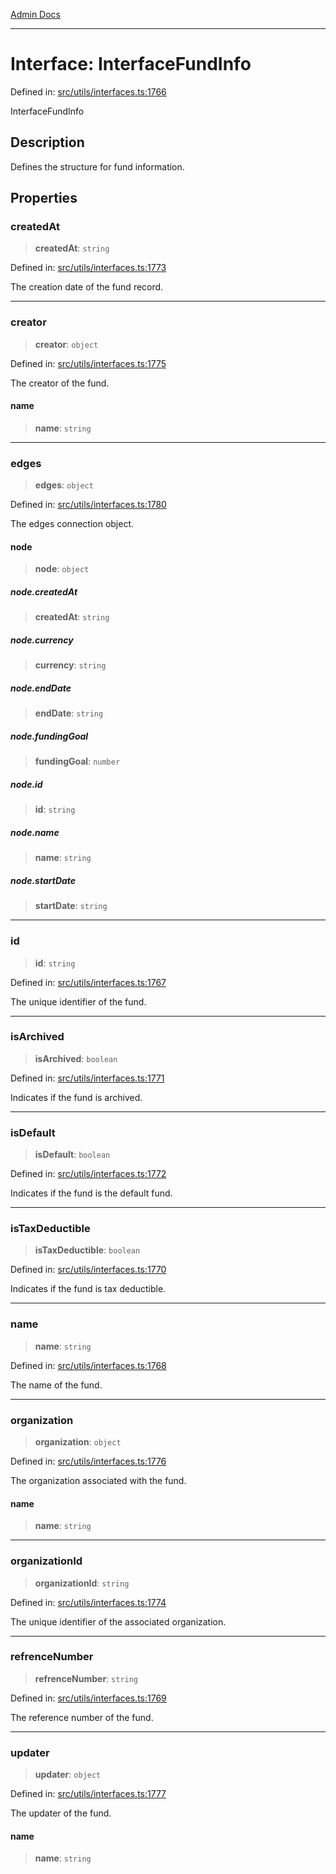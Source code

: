 [Admin Docs](/)

***

# Interface: InterfaceFundInfo

Defined in: [src/utils/interfaces.ts:1766](https://github.com/PalisadoesFoundation/talawa-admin/blob/main/src/utils/interfaces.ts#L1766)

InterfaceFundInfo

## Description

Defines the structure for fund information.

## Properties

### createdAt

> **createdAt**: `string`

Defined in: [src/utils/interfaces.ts:1773](https://github.com/PalisadoesFoundation/talawa-admin/blob/main/src/utils/interfaces.ts#L1773)

The creation date of the fund record.

***

### creator

> **creator**: `object`

Defined in: [src/utils/interfaces.ts:1775](https://github.com/PalisadoesFoundation/talawa-admin/blob/main/src/utils/interfaces.ts#L1775)

The creator of the fund.

#### name

> **name**: `string`

***

### edges

> **edges**: `object`

Defined in: [src/utils/interfaces.ts:1780](https://github.com/PalisadoesFoundation/talawa-admin/blob/main/src/utils/interfaces.ts#L1780)

The edges connection object.

#### node

> **node**: `object`

##### node.createdAt

> **createdAt**: `string`

##### node.currency

> **currency**: `string`

##### node.endDate

> **endDate**: `string`

##### node.fundingGoal

> **fundingGoal**: `number`

##### node.id

> **id**: `string`

##### node.name

> **name**: `string`

##### node.startDate

> **startDate**: `string`

***

### id

> **id**: `string`

Defined in: [src/utils/interfaces.ts:1767](https://github.com/PalisadoesFoundation/talawa-admin/blob/main/src/utils/interfaces.ts#L1767)

The unique identifier of the fund.

***

### isArchived

> **isArchived**: `boolean`

Defined in: [src/utils/interfaces.ts:1771](https://github.com/PalisadoesFoundation/talawa-admin/blob/main/src/utils/interfaces.ts#L1771)

Indicates if the fund is archived.

***

### isDefault

> **isDefault**: `boolean`

Defined in: [src/utils/interfaces.ts:1772](https://github.com/PalisadoesFoundation/talawa-admin/blob/main/src/utils/interfaces.ts#L1772)

Indicates if the fund is the default fund.

***

### isTaxDeductible

> **isTaxDeductible**: `boolean`

Defined in: [src/utils/interfaces.ts:1770](https://github.com/PalisadoesFoundation/talawa-admin/blob/main/src/utils/interfaces.ts#L1770)

Indicates if the fund is tax deductible.

***

### name

> **name**: `string`

Defined in: [src/utils/interfaces.ts:1768](https://github.com/PalisadoesFoundation/talawa-admin/blob/main/src/utils/interfaces.ts#L1768)

The name of the fund.

***

### organization

> **organization**: `object`

Defined in: [src/utils/interfaces.ts:1776](https://github.com/PalisadoesFoundation/talawa-admin/blob/main/src/utils/interfaces.ts#L1776)

The organization associated with the fund.

#### name

> **name**: `string`

***

### organizationId

> **organizationId**: `string`

Defined in: [src/utils/interfaces.ts:1774](https://github.com/PalisadoesFoundation/talawa-admin/blob/main/src/utils/interfaces.ts#L1774)

The unique identifier of the associated organization.

***

### refrenceNumber

> **refrenceNumber**: `string`

Defined in: [src/utils/interfaces.ts:1769](https://github.com/PalisadoesFoundation/talawa-admin/blob/main/src/utils/interfaces.ts#L1769)

The reference number of the fund.

***

### updater

> **updater**: `object`

Defined in: [src/utils/interfaces.ts:1777](https://github.com/PalisadoesFoundation/talawa-admin/blob/main/src/utils/interfaces.ts#L1777)

The updater of the fund.

#### name

> **name**: `string`
